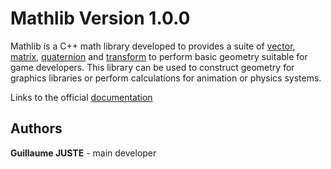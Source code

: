 # Mathlib Version 1.0.0

Mathlib is a C++ math library developed to provides a suite of [vector][], [matrix][], [quaternion][] and [transform][] to perform basic geometry suitable for game developers.
This library can be used to construct geometry for graphics libraries or perform calculations for animation or physics systems.

Links to the official [documentation][]

## Authors

**Guillaume JUSTE** - main developer

[matrix]: http://en.wikipedia.org/wiki/Matrix_(mathematics)
[quaternion]: http://en.wikipedia.org/wiki/Quaternion
[vector]: http://en.wikipedia.org/wiki/Euclidean_vector
[transform]: https://en.wikipedia.org/wiki/Transformation_matrix
[documentation]: https://guillaumejuste.github.io/Mathlib/
